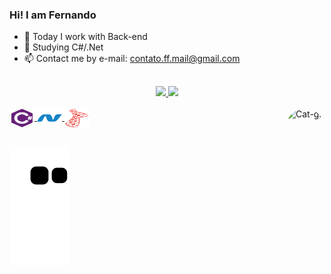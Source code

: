 ### Hi! I am Fernando

- 🔭 Today I work with Back-end
- 🌱 Studying C#/.Net
- 📫 Contact me by e-mail: contato.ff.mail@gmail.com

 ##
 
<div align="center">
  <a href="https://github.com/fernandoferreira1">
  <img height="150em" src="https://github-readme-stats.vercel.app/api?username=fernandoferreira1&show_icons=true&theme=dracula&include_all_commits=true&count_private=true"/>
  <img height="150em" src="https://github-readme-stats.vercel.app/api/top-langs/?username=fernandoferreira1&layout=compact&langs_count=7&theme=dracula"/>
</div> 
<div style="display: inline_block"><br>
 
  <img align="center" alt="Fer-CSharp" height="30" width="40" src="https://raw.githubusercontent.com/devicons/devicon/master/icons/csharp/csharp-plain.svg">
  <img align="center" alt="Fer-DotNet" height="30" width="40" src="https://raw.githubusercontent.com/devicons/devicon/master/icons/dot-net/dot-net-plain.svg">
  <img align="center" alt="Fer-SQLServer" height="30" width="40" src="https://raw.githubusercontent.com/devicons/devicon/master/icons/microsoftsqlserver/microsoftsqlserver-plain.svg">

  <img align="right" alt="Cat-gif" height="150" style="border-radius:50px;" src="https://c.tenor.com/e-LsbnNHQ5cAAAAM/catjam-cat-dancing.gif">
 
</div>

 
##

  ![Snake animation](https://github.com/fernandoferreira1/fernandoferreira1/blob/output/github-contribution-grid-snake.svg)
